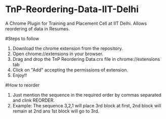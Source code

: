 TnP-Reordering-Data-IIT-Delhi
=============================

A Chrome Plugin for Training and Placement Cell at IIT Delhi. Allows reordering of data in Resumes.

#Steps to follow
1. Download the chrome extension from the repository.
2. Open chrome://extensions in your browser.
3. Drag and drop the TnP Reordering Data.crx file in chrome://extensions tab
4. Click on "Add" accepting the permissions of extension.
5. Enjoy!!

#How to reorder
1. Just mention the sequence in the required order by commas separated and clink REORDER.
2. Example: The sequence 3,2,1 will place 3rd block at first, 2nd block will remain at 2nd ans 1st block will go to 3rd.

